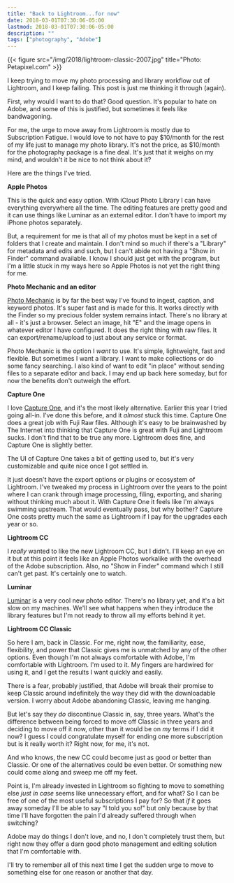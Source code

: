 ```yaml
---
title: "Back to Lightroom...for now"
date: 2018-03-01T07:30:06-05:00
lastmod: 2018-03-01T07:30:06-05:00
description: ""
tags: ["photography", "Adobe"]
---
```


{{< figure src="/img/2018/lightroom-classic-2007.jpg"  title="Photo: Petapixel.com" >}}

I keep trying to move my photo processing and library workflow out of Lightroom,
and I keep failing. This post is just me thinking it through (again).

First, why would I want to do that? Good question. It's popular to hate on
Adobe, and some of this is justified, but sometimes it feels like bandwagoning.

For me, the urge to move away from Lightroom is mostly due to Subscription
Fatigue. I would love to not have to pay $10/month for the rest of my life
just to manage my photo library. It's not the price, as $10/month for the
photography package is a fine deal. It's just that it weighs on my mind, and
wouldn't it be nice to not think about it?

Here are the things I've tried.

**Apple Photos**

This is the quick and easy option. With iCloud Photo Library I can have everything
everywhere all the time. The editing features are pretty good and it can use
things like Luminar as an external editor. I don't have to import my iPhone
photos separately.

But, a requirement for me is that all of my photos must be kept in a set of
folders that I create and maintain. I don't mind so much if there's a "Library"
for metadata and edits and such, but I can't abide not having a "Show in Finder"
command available. I know I should just get with the program, but I'm a little
stuck in my ways here so Apple Photos is not yet the right thing for me.

**Photo Mechanic and an editor**

[Photo Mechanic](www.camerabits.com/) is by far the best way I've found to
ingest, caption, and keyword photos. It's super fast and is made for this. It
works directly with the Finder so my precious folder system remains intact.
There's no library at all - it's just a browser. Select an image, hit "E" and
the image opens in whatever editor I have configured. It does the right thing
with raw files. It can export/rename/upload to just about any service or format.

Photo Mechanic is the option I _want_ to use. It's simple, lightweight, fast and
flexible. But sometimes I want a library. I want to make collections or do some
fancy searching. I also kind of want to edit "in place" without sending files to
a separate editor and back. I may end up back here someday, but for now the
benefits don't outweigh the effort.

**Capture One**

I love [Capture
One](https://www.phaseone.com/en/Products/Software/Capture-One-Pro/Highlights.aspx),
and it's the most likely alternative. Earlier this year I tried going all-in.
I've done this before, and it _almost_ stuck this time. Capture One does a great
job with Fuji Raw files. Although it's easy to be brainwashed by The Internet
into thinking that Capture One is great with Fuji and Lightroom sucks. I don't
find that to be true any more. Lightroom does fine, and Capture One is slightly
better.

The UI of Capture One takes a bit of getting used to, but it's very customizable
and quite nice once I got settled in.

It just doesn't have the export options or plugins or ecosystem of Lightroom.
I've tweaked my process in Lightroom over the years to the point where I can
crank through image processing, filing, exporting, and sharing without thinking
much about it. With Capture One it feels like I'm always swimming upstream. That
would eventually pass, but why bother? Capture One costs pretty much the same as
Lightroom if I pay for the upgrades each year or so.

**Lightroom CC**

I _really_ wanted to like the new Lightroom CC, but I didn't. I'll keep an eye on it but at
this point it feels like an Apple Photos workalike with the overhead of the
Adobe subscription. Also, no "Show in Finder" command which I still can't get
past. It's certainly one to watch.

**Luminar**

[Luminar](https://skylum.com/luminar) is a very cool new photo editor. There's
no library yet, and it's a bit slow on my machines. We'll see what happens when
they introduce the library features but I'm not ready to throw all my efforts
behind it yet.

**Lightroom CC Classic**

So here I am, back in Classic. For me, right now, the familiarity, ease,
flexibility, and power that Classic gives me is unmatched by any of the other
options. Even though I'm not always comfortable with Adobe, I'm comfortable with
Lightroom. I'm used to it. My fingers are hardwired for using it, and I get the
results I want quickly and easily.

There is a fear, probably justified, that Adobe will break their promise to keep
Classic around indefinitely the way they did with the downloadable version. I
worry about Adobe abandoning Classic, leaving me hanging.

But let's say they _do_ discontinue Classic in, say, three years. What's the
difference between being forced to move off Classic in three years and deciding
to move off it now, other than it would be on _my_ terms if I did it now? I
guess I could congratulate myself for ending one more subscription but is it
really worth it? Right now, for me, it's not.

And who knows, the new CC could become just as good or better than Classic. Or
one of the alternatives could be even better. Or something new could come along
and sweep me off my feet. 

Point is, I'm already invested in Lightroom so fighting to move to something
else _just in case_ seems like unnecessary effort, and for what? So I can be
free of one of the most useful subscriptions I pay for? So that _if_ it goes
away someday I'll be able to say "I told you so!" but only because by that time
I'll have forgotten the pain I'd already suffered through when switching?

Adobe may do things I don't love, and no, I don't completely trust them, but
right now they offer a darn good photo management and editing solution that I'm
comfortable with.

I'll try to remember all of this next time I get the sudden urge to move to
something else for one reason or another that day.


